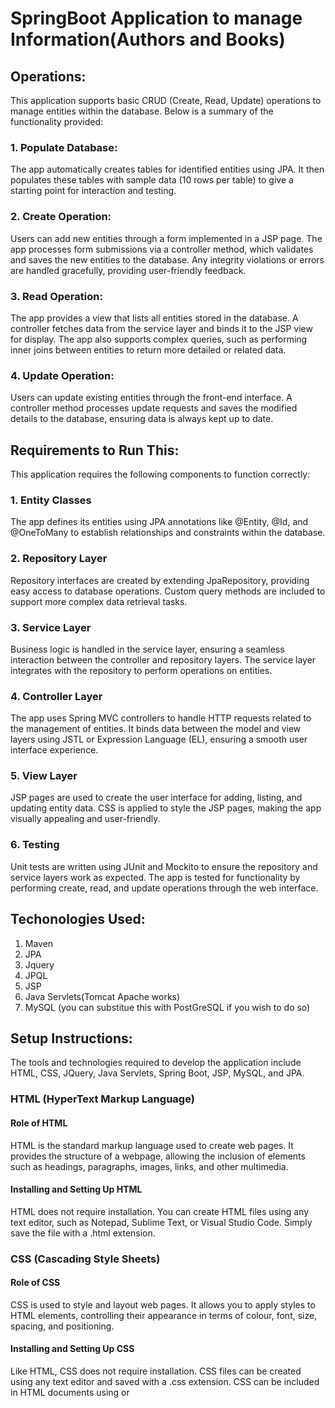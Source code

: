 
# SpringBoot Application to manage Information(Authors and Books)

## Operations:

This application supports basic CRUD (Create, Read, Update) operations to manage entities within the database. Below is a summary of the functionality provided:

### 1. Populate Database:
The app automatically creates tables for identified entities using JPA. 
It then populates these tables with sample data (10 rows per table) to give a starting point for interaction and testing.

### 2. Create Operation:
Users can add new entities through a form implemented in a JSP page.
The app processes form submissions via a controller method, which validates and saves the new entities to the database.
Any integrity violations or errors are handled gracefully, providing user-friendly feedback.

### 3. Read Operation:

The app provides a view that lists all entities stored in the database.
A controller fetches data from the service layer and binds it to the JSP view for display.
The app also supports complex queries, such as performing inner joins between entities to return more detailed or related data.

### 4. Update Operation:

Users can update existing entities through the front-end interface.
A controller method processes update requests and saves the modified details to the database, ensuring data is always kept up to date.

## Requirements to Run This:

This application requires the following components to function correctly:

### 1. Entity Classes
The app defines its entities using JPA annotations like @Entity, @Id, and @OneToMany to establish relationships and constraints within the database.

### 2. Repository Layer
Repository interfaces are created by extending JpaRepository, providing easy access to database operations.
Custom query methods are included to support more complex data retrieval tasks.

### 3. Service Layer
Business logic is handled in the service layer, ensuring a seamless interaction between the controller and repository layers.
The service layer integrates with the repository to perform operations on entities.

### 4. Controller Layer
The app uses Spring MVC controllers to handle HTTP requests related to the management of entities.
It binds data between the model and view layers using JSTL or Expression Language (EL), ensuring a smooth user interface experience.

### 5. View Layer
JSP pages are used to create the user interface for adding, listing, and updating entity data.
CSS is applied to style the JSP pages, making the app visually appealing and user-friendly.

### 6. Testing
Unit tests are written using JUnit and Mockito to ensure the repository and service layers work as expected.
The app is tested for functionality by performing create, read, and update operations through the web interface.

## Techonologies Used:
1. Maven
2. JPA
3. Jquery
4. JPQL
5. JSP
6. Java Servlets(Tomcat Apache works)
7. MySQL (you can substitue this with PostGreSQL if you wish to do so)

## Setup Instructions:
The tools and technologies required to develop the application include HTML, CSS, JQuery, Java Servlets, Spring Boot, JSP, MySQL, and JPA. 

### HTML (HyperText Markup Language)

#### Role of HTML

HTML is the standard markup language used to create web pages. It provides the structure of a webpage, allowing the inclusion of elements such as headings, paragraphs, images, links, and other multimedia.

#### Installing and Setting Up HTML

HTML does not require installation. You can create HTML files using any text editor, such as Notepad, Sublime Text, or Visual Studio Code. Simply save the file with a .html extension.

### CSS (Cascading Style Sheets)

#### Role of CSS

CSS is used to style and layout web pages. It allows you to apply styles to HTML elements, controlling their appearance in terms of colour, font, size, spacing, and positioning.

#### Installing and Setting Up CSS

Like HTML, CSS does not require installation. CSS files can be created using any text editor and saved with a .css extension. CSS can be included in HTML documents using <link> or <style> tags.

### JQuery

#### Role of JQuery

JQuery is a fast, small, and feature-rich JavaScript library. It simplifies tasks like HTML document traversal and manipulation, event handling, and animation.

#### Installing and Setting Up JQuery

JQuery can be included in your project by downloading the library from the JQuery website or using a CDN. Add the following script tag to your HTML document:
```bash
<script src="https://code.jquery.com/jquery-3.6.0.min.js"></script>
```
### Java Servlets

#### Role of Java Servlets

Java Servlets are server-side programs that handle client requests and generate dynamic content. They are a core component of Java web applications.

#### Installing and Setting Up Java Servlets

Java Servlets are part of the Java EE platform. To set up, you need to install a servlet container like Apache Tomcat. Ensure you have the Java Development Kit (JDK) installed. Download and install Tomcat from Tomcat's official website.

### Spring Boot

#### Role of Spring Boot

Spring Boot is a framework for building Java-based applications. It simplifies the setup and development process by providing default configurations and an embedded server.

#### Installing and Setting Up Spring Boot

To start with Spring Boot, you need to have Java installed. Use a build tool like Maven or Gradle. You can create a Spring Boot project using Spring Initializr (https://start.spring.io/).

### JSP (JavaServer Pages)

#### Role of JSP

JSP is a technology used to create dynamic web content by embedding Java code into HTML pages. It allows for the development of dynamic, server-side content.

#### Installing and Setting Up JSP

JSP requires a servlet container like Apache Tomcat. Create JSP files with a .jsp extension and place them in the appropriate directory (usually the webapp folder in a Spring Boot project).

### MySQL

#### Role of MySQL

MySQL is a relational database management system used to store and manage application data. It is widely used due to its reliability and ease of use.

#### Installing and Setting Up MySQL

Download and install MySQL from MySQL's official website. Follow the installation instructions for your operating system.

### JPA (Java Persistence API)

#### Role of JPA

JPA is a Java specification for managing relational data. It provides an object-relational mapping (ORM) mechanism, allowing developers to work with database data using Java objects.

#### Installing and Setting Up JPA

JPA is typically used with Hibernate as the implementation. Add the necessary dependencies to your pom.xml (for Maven) or build.gradle (for Gradle) file.


Open a web browser and navigate to http://localhost:8081
